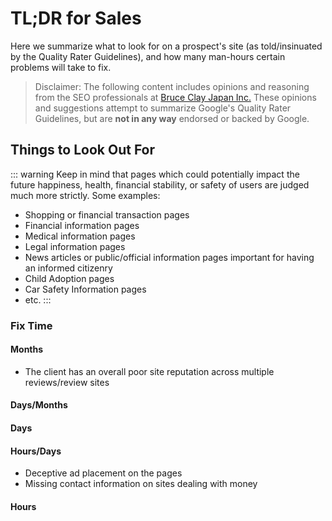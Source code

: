 # TL;DR for Sales

Here we summarize what to look for on a prospect's site (as told/insinuated by the Quality Rater Guidelines), and how many man-hours certain problems will take to fix.

> Disclaimer: The following content includes opinions and reasoning from the SEO professionals at [Bruce Clay Japan Inc.](https://bruceclay.jpn.com) These opinions and suggestions attempt to summarize Google's Quality Rater Guidelines, but are **not in any way** endorsed or backed by Google.

## Things to Look Out For

::: warning
Keep in mind that pages which could potentially impact the future happiness, health, financial stability, or safety of users are judged much more strictly. Some examples:

- Shopping or financial transaction pages
- Financial information pages
- Medical information pages
- Legal information pages
- News articles or public/official information pages important for having an informed citizenry
- Child Adoption pages
- Car Safety Information pages
- etc.
:::

### Fix Time

#### Months

- The client has an overall poor site reputation across multiple reviews/review sites

#### Days/Months

#### Days

#### Hours/Days

- Deceptive ad placement on the pages
- Missing contact information on sites dealing with money

#### Hours
